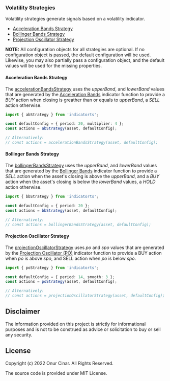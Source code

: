 ### Volatility Strategies

Volatility strategies generate signals based on a volatility indicator.

- [Acceleration Bands Strategy](#acceleration-bands-strategy)
- [Bollinger Bands Strategy](#bollinger-bands-strategy)
- [Projection Oscillator Strategy](#projection-oscillator-strategy)

**NOTE:** All configuration objects for all strategies are optional. If no configuration object is passed, the default configuration will be used. Likewise, you may also partially pass a configuration object, and the default values will be used for the missing properties.

#### Acceleration Bands Strategy

The [accelerationBandsStrategy](./accelerationBandsStrategy.ts) uses the _upperBand_, and _lowerBand_ values that are generated by the [Acceleration Bands](../../indicator/volatility/index.md#acceleration-bands) indicator function to provide a _BUY_ action when closing is greather than or equals to _upperBand_, a _SELL_ action otherwise.

```TypeScript
import { abStrategy } from 'indicatorts';

const defaultConfig = { period: 20, multiplier: 4 };
const actions = abStrategy(asset, defaultConfig);

// Alternatively:
// const actions = accelerationBandsStrategy(asset, defaultConfig);
```

#### Bollinger Bands Strategy

The [bollingerBandsStrategy](./bollingerBandsStrategy.ts) uses the _upperBand_, and _lowerBand_ values that are generated by the [Bollinger Bands](../../indicator/volatility/index.md#bollinger-bands) indicator function to provide a _SELL_ action when the asset's closing is above the _upperBand_, and a _BUY_ action when the asset's closing is below the _lowerBand_ values, a _HOLD_ action otherwise.

```TypeScript
import { bbStrategy } from 'indicatorts';

const defaultConfig = { period: 20 };
const actions = bbStrategy(asset, defaultConfig);

// Alternatively:
// const actions = bollingerBandsStrategy(asset, defaultConfig);
```

#### Projection Oscillator Strategy

The [projectionOscillatorStrategy](./projectionOscillatorStrategy.ts) uses _po_ and _spo_ values that are generated by the [Projection Oscillator (PO)](../../indicator/volatility/index.md#projection-oscillator-po) indicator function to provide a BUY action when _po_ is above _spo_, and SELL action when _po_ is below _spo_.

```TypeScript
import { poStrategy } from 'indicatorts';

const defaultConfig = { period: 14, smooth: 3 };
const actions = poStrategy(asset, defaultConfig);

// Alternatively:
// const actions = projectionOscillatorStrategy(asset, defaultConfig);
```

## Disclaimer

The information provided on this project is strictly for informational purposes and is not to be construed as advice or solicitation to buy or sell any security.

## License

Copyright (c) 2022 Onur Cinar. All Rights Reserved.

The source code is provided under MIT License.
